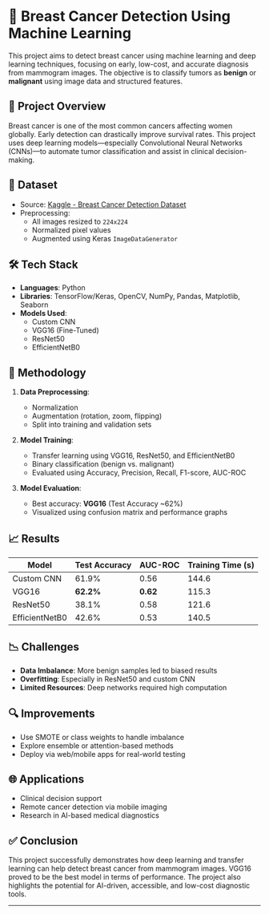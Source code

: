 # 🧠 Breast Cancer Detection Using Machine Learning

This project aims to detect breast cancer using machine learning and deep learning techniques, focusing on early, low-cost, and accurate diagnosis from mammogram images. The objective is to classify tumors as **benign** or **malignant** using image data and structured features.

## 📌 Project Overview

Breast cancer is one of the most common cancers affecting women globally. Early detection can drastically improve survival rates. This project uses deep learning models—especially Convolutional Neural Networks (CNNs)—to automate tumor classification and assist in clinical decision-making.

## 📂 Dataset

- Source: [Kaggle - Breast Cancer Detection Dataset](https://www.kaggle.com/datasets/hayder17/breast-cancer-detection)
- Preprocessing:
  - All images resized to `224x224`
  - Normalized pixel values
  - Augmented using Keras `ImageDataGenerator`

## 🛠️ Tech Stack

- **Languages**: Python
- **Libraries**: TensorFlow/Keras, OpenCV, NumPy, Pandas, Matplotlib, Seaborn
- **Models Used**:
  - Custom CNN
  - VGG16 (Fine-Tuned)
  - ResNet50
  - EfficientNetB0

## 🧪 Methodology

1. **Data Preprocessing**:
   - Normalization
   - Augmentation (rotation, zoom, flipping)
   - Split into training and validation sets

2. **Model Training**:
   - Transfer learning using VGG16, ResNet50, and EfficientNetB0
   - Binary classification (benign vs. malignant)
   - Evaluated using Accuracy, Precision, Recall, F1-score, AUC-ROC

3. **Model Evaluation**:
   - Best accuracy: **VGG16** (Test Accuracy ~62%)
   - Visualized using confusion matrix and performance graphs

## 📈 Results

| Model           | Test Accuracy | AUC-ROC   | Training Time (s) |
|----------------|---------------|-----------|--------------------|
| Custom CNN     | 61.9%         | 0.56      | 144.6              |
| VGG16          | **62.2%**     | **0.62**  | 115.3              |
| ResNet50       | 38.1%         | 0.58      | 121.6              |
| EfficientNetB0 | 42.6%         | 0.53      | 140.5              |

## 📉 Challenges

- **Data Imbalance**: More benign samples led to biased results
- **Overfitting**: Especially in ResNet50 and custom CNN
- **Limited Resources**: Deep networks required high computation

## 🔍 Improvements

- Use SMOTE or class weights to handle imbalance
- Explore ensemble or attention-based methods
- Deploy via web/mobile apps for real-world testing

## 🌐 Applications

- Clinical decision support
- Remote cancer detection via mobile imaging
- Research in AI-based medical diagnostics

## ✅ Conclusion

This project successfully demonstrates how deep learning and transfer learning can help detect breast cancer from mammogram images. VGG16 proved to be the best model in terms of performance. The project also highlights the potential for AI-driven, accessible, and low-cost diagnostic tools.

---

